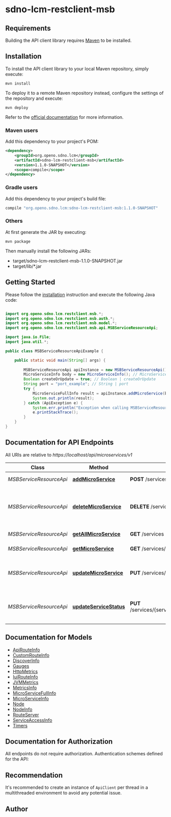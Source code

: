 # sdno-lcm-restclient-msb

## Requirements

Building the API client library requires [Maven](https://maven.apache.org/) to be installed.

## Installation

To install the API client library to your local Maven repository, simply execute:

```shell
mvn install
```

To deploy it to a remote Maven repository instead, configure the settings of the repository and execute:

```shell
mvn deploy
```

Refer to the [official documentation](https://maven.apache.org/plugins/maven-deploy-plugin/usage.html) for more information.

### Maven users

Add this dependency to your project's POM:

```xml
<dependency>
    <groupId>org.openo.sdno.lcm</groupId>
    <artifactId>sdno-lcm-restclient-msb</artifactId>
    <version>1.1.0-SNAPSHOT</version>
    <scope>compile</scope>
</dependency>
```

### Gradle users

Add this dependency to your project's build file:

```groovy
compile "org.openo.sdno.lcm:sdno-lcm-restclient-msb:1.1.0-SNAPSHOT"
```

### Others

At first generate the JAR by executing:

    mvn package

Then manually install the following JARs:

* target/sdno-lcm-restclient-msb-1.1.0-SNAPSHOT.jar
* target/lib/*.jar

## Getting Started

Please follow the [installation](#installation) instruction and execute the following Java code:

```java

import org.openo.sdno.lcm.restclient.msb.*;
import org.openo.sdno.lcm.restclient.msb.auth.*;
import org.openo.sdno.lcm.restclient.msb.model.*;
import org.openo.sdno.lcm.restclient.msb.api.MSBServiceResourceApi;

import java.io.File;
import java.util.*;

public class MSBServiceResourceApiExample {

    public static void main(String[] args) {
        
        MSBServiceResourceApi apiInstance = new MSBServiceResourceApi();
        MicroServiceInfo body = new MicroServiceInfo(); // MicroServiceInfo | MicroServiceInfo Instance Info
        Boolean createOrUpdate = true; // Boolean | createOrUpdate
        String port = "port_example"; // String | port
        try {
            MicroServiceFullInfo result = apiInstance.addMicroService(body, createOrUpdate, port);
            System.out.println(result);
        } catch (ApiException e) {
            System.err.println("Exception when calling MSBServiceResourceApi#addMicroService");
            e.printStackTrace();
        }
    }
}

```

## Documentation for API Endpoints

All URIs are relative to *https://localhost/api/microservices/v1*

Class | Method | HTTP request | Description
------------ | ------------- | ------------- | -------------
*MSBServiceResourceApi* | [**addMicroService**](docs/MSBServiceResourceApi.md#addMicroService) | **POST** /services | add one microservice 
*MSBServiceResourceApi* | [**deleteMicroService**](docs/MSBServiceResourceApi.md#deleteMicroService) | **DELETE** /services/{serviceName}/version/{version} | delete one full microservice by serviceName and version
*MSBServiceResourceApi* | [**getAllMicroService**](docs/MSBServiceResourceApi.md#getAllMicroService) | **GET** /services | get all microservices 
*MSBServiceResourceApi* | [**getMicroService**](docs/MSBServiceResourceApi.md#getMicroService) | **GET** /services/{serviceName}/version/{version} | get one microservice 
*MSBServiceResourceApi* | [**updateMicroService**](docs/MSBServiceResourceApi.md#updateMicroService) | **PUT** /services/{serviceName}/version/{version} | update one microservice by serviceName and version
*MSBServiceResourceApi* | [**updateServiceStatus**](docs/MSBServiceResourceApi.md#updateServiceStatus) | **PUT** /services/{serviceName}/version/{version}/status/{status} | update  microservice status by serviceName and version


## Documentation for Models

 - [ApiRouteInfo](docs/ApiRouteInfo.md)
 - [CustomRouteInfo](docs/CustomRouteInfo.md)
 - [DiscoverInfo](docs/DiscoverInfo.md)
 - [Gauges](docs/Gauges.md)
 - [HttpMetrics](docs/HttpMetrics.md)
 - [IuiRouteInfo](docs/IuiRouteInfo.md)
 - [JVMMetrics](docs/JVMMetrics.md)
 - [MetricsInfo](docs/MetricsInfo.md)
 - [MicroServiceFullInfo](docs/MicroServiceFullInfo.md)
 - [MicroServiceInfo](docs/MicroServiceInfo.md)
 - [Node](docs/Node.md)
 - [NodeInfo](docs/NodeInfo.md)
 - [RouteServer](docs/RouteServer.md)
 - [ServiceAccessInfo](docs/ServiceAccessInfo.md)
 - [Timers](docs/Timers.md)


## Documentation for Authorization

All endpoints do not require authorization.
Authentication schemes defined for the API:

## Recommendation

It's recommended to create an instance of `ApiClient` per thread in a multithreaded environment to avoid any potential issue.

## Author



